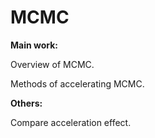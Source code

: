 # MCMC
**Main work:**

Overview of MCMC.

Methods of accelerating MCMC.

**Others:**

Compare acceleration effect.
